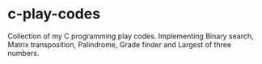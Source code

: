 # c-play-codes
Collection of my C programming play codes. Implementing Binary search, Matrix transposition, Palindrome, Grade finder and Largest of three numbers.
